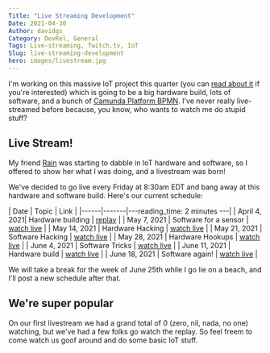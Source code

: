 ```yaml
---
Title: "Live Streaming Development"
Date: 2021-04-30
Author: davidgs
Category: DevRel, General
Tags: Live-streaming, Twitch.tv, IoT
Slug: live-streaming-development
hero: images/livestream.jpg
---
```


I'm working on this massive IoT project this quarter (you can [read about it](/posts/category/camunda/iot-project) if you're interested) which is going to be a big hardware build, lots of software, and a bunch of [Camunda Platform BPMN](https://camunda.com?ref=davidgsiot). I've never really live-streamed before because, you know, who wants to watch me do stupid stuff?

## Live Stream!

My friend [Rain](https://twitter.com/rainleander) was starting to dabble in IoT hardware and software, so I offered to show her what I was doing, and a livestream was born!

We've decided to go live every Friday at 8:30am EDT and bang away at this hardware and software build. Here's our current schedule:

| Date | Topic | Link |
|------|-------|---reading_time: 2 minutes
---|
| April 4, 2021| Hardware building | [replay](https://www.twitch.tv/videos/1005977038) |
| May 7, 2021 | Software for a sensor | [watch live](https://twitch.tv/davidgsiot) |
| May 14, 2021 | Hardware Hacking | [watch live](https://twitch.tv/davidgsiot) |
| May 21, 2021 | Software Hacking | [watch live](https://twitch.tv/davidgsiot) |
| May 28, 2021 | Hardware Hookups | [watch live](https://twitch.tv/davidgsiot) |
| June 4, 2021 | Software Tricks | [watch live](https://twitch.tv/davidgsiot) |
| June 11, 2021 | Hardware build | [watch live](https://twitch.tv/davidgsiot) |
| June 18, 2021 | Software again! | [watch live](https://twitch.tv/davidgsiot) |

We will take a break for the week of June 25th while I go lie on a beach, and I'll post a new schedule after that.

## We're super popular

On our first livestream we had a grand total of 0 (zero, nil, nada, no one) watching, but we've had a few folks go watch the replay. So feel freem to come watch us goof around and do some basic IoT stuff.